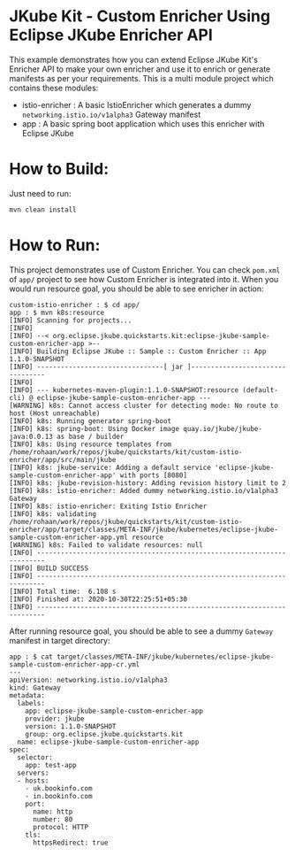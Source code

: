 # JKube Kit - Custom Enricher Using Eclipse JKube Enricher API

This example demonstrates how you can extend Eclipse JKube Kit's Enricher API to make your own enricher and use it to enrich or generate manifests as per your requirements. This is a multi module project which contains these modules:

- istio-enricher : A basic IstioEnricher which generates a dummy `networking.istio.io/v1alpha3` Gateway manifest
- app : A basic spring boot application which uses this enricher with Eclipse JKube

# How to Build:
Just need to run:
```bash
mvn clean install
```

# How to Run:
This project demonstrates use of Custom Enricher. You can check `pom.xml` of `app/` project to see how Custom Enricher is integrated into it. When you would run resource goal, you should be able to see enricher in action:

```
custom-istio-enricher : $ cd app/
app : $ mvn k8s:resource
[INFO] Scanning for projects...
[INFO] 
[INFO] --< org.eclipse.jkube.quickstarts.kit:eclipse-jkube-sample-custom-enricher-app >--
[INFO] Building Eclipse JKube :: Sample :: Custom Enricher :: App 1.1.0-SNAPSHOT
[INFO] --------------------------------[ jar ]---------------------------------
[INFO] 
[INFO] --- kubernetes-maven-plugin:1.1.0-SNAPSHOT:resource (default-cli) @ eclipse-jkube-sample-custom-enricher-app ---
[WARNING] k8s: Cannot access cluster for detecting mode: No route to host (Host unreachable)
[INFO] k8s: Running generator spring-boot
[INFO] k8s: spring-boot: Using Docker image quay.io/jkube/jkube-java:0.0.13 as base / builder
[INFO] k8s: Using resource templates from /home/rohaan/work/repos/jkube/quickstarts/kit/custom-istio-enricher/app/src/main/jkube
[INFO] k8s: jkube-service: Adding a default service 'eclipse-jkube-sample-custom-enricher-app' with ports [8080]
[INFO] k8s: jkube-revision-history: Adding revision history limit to 2
[INFO] k8s: istio-enricher: Added dummy networking.istio.io/v1alpha3 Gateway
[INFO] k8s: istio-enricher: Exiting Istio Enricher
[INFO] k8s: validating /home/rohaan/work/repos/jkube/quickstarts/kit/custom-istio-enricher/app/target/classes/META-INF/jkube/kubernetes/eclipse-jkube-sample-custom-enricher-app.yml resource
[WARNING] k8s: Failed to validate resources: null
[INFO] ------------------------------------------------------------------------
[INFO] BUILD SUCCESS
[INFO] ------------------------------------------------------------------------
[INFO] Total time:  6.108 s
[INFO] Finished at: 2020-10-30T22:25:51+05:30
[INFO] ------------------------------------------------------------------------
```
After running resource goal, you should be able to see a dummy `Gateway` manifest in target directory:
```
app : $ cat target/classes/META-INF/jkube/kubernetes/eclipse-jkube-sample-custom-enricher-app-cr.yml
---
apiVersion: networking.istio.io/v1alpha3
kind: Gateway
metadata:
  labels:
    app: eclipse-jkube-sample-custom-enricher-app
    provider: jkube
    version: 1.1.0-SNAPSHOT
    group: org.eclipse.jkube.quickstarts.kit
  name: eclipse-jkube-sample-custom-enricher-app
spec:
  selector:
    app: test-app
  servers:
  - hosts:
    - uk.bookinfo.com
    - in.bookinfo.com
    port:
      name: http
      number: 80
      protocol: HTTP
    tls:
      httpsRedirect: true

```
